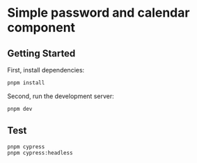# Simple password and calendar component

## Getting Started

First, install dependencies:

```bash
pnpm install
```

Second, run the development server:

```bash
pnpm dev
```

## Test

```bash
pnpm cypress
pnpm cypress:headless
```
